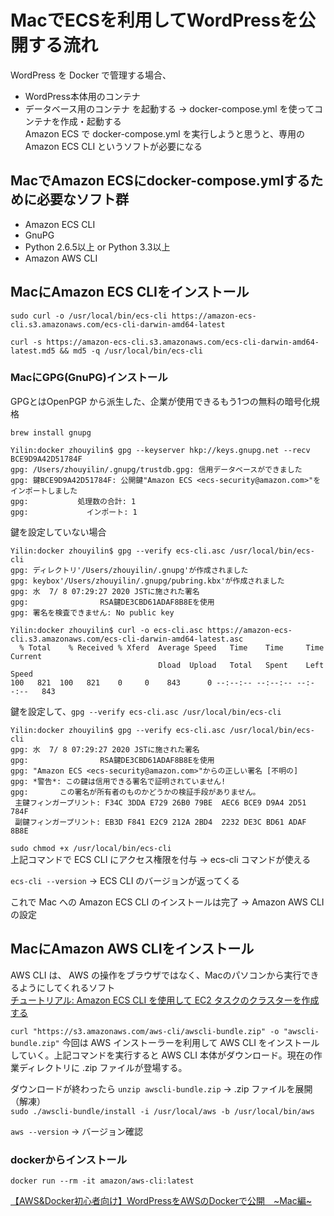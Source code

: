 # MacでECSを利用してWordPressを公開する流れ
WordPress を Docker で管理する場合、 
* WordPress本体用のコンテナ
* データベース用のコンテナ
を起動する -> docker-compose.yml を使ってコンテナを作成・起動する  
Amazon ECS で docker-compose.yml を実行しようと思うと、専用の Amazon ECS CLI というソフトが必要になる
## MacでAmazon ECSにdocker-compose.ymlするために必要なソフト群
* Amazon ECS CLI
* GnuPG
* Python 2.6.5以上 or Python 3.3以上
* Amazon AWS CLI

## MacにAmazon ECS CLIをインストール
`sudo curl -o /usr/local/bin/ecs-cli https://amazon-ecs-cli.s3.amazonaws.com/ecs-cli-darwin-amd64-latest`

`curl -s https://amazon-ecs-cli.s3.amazonaws.com/ecs-cli-darwin-amd64-latest.md5 && md5 -q /usr/local/bin/ecs-cli`

### MacにGPG(GnuPG)インストール
GPGとはOpenPGP から派生した、企業が使用できるもう1つの無料の暗号化規格

`brew install gnupg`

```
Yilin:docker zhouyilin$ gpg --keyserver hkp://keys.gnupg.net --recv BCE9D9A42D51784F
gpg: /Users/zhouyilin/.gnupg/trustdb.gpg: 信用データベースができました
gpg: 鍵BCE9D9A42D51784F: 公開鍵"Amazon ECS <ecs-security@amazon.com>"をインポートしました
gpg:           処理数の合計: 1
gpg:             インポート: 1
```
鍵を設定していない場合
```
Yilin:docker zhouyilin$ gpg --verify ecs-cli.asc /usr/local/bin/ecs-cli
gpg: ディレクトリ'/Users/zhouyilin/.gnupg'が作成されました
gpg: keybox'/Users/zhouyilin/.gnupg/pubring.kbx'が作成されました
gpg: 水  7/ 8 07:29:27 2020 JSTに施された署名
gpg:                RSA鍵DE3CBD61ADAF8B8Eを使用
gpg: 署名を検査できません: No public key
```

```
Yilin:docker zhouyilin$ curl -o ecs-cli.asc https://amazon-ecs-cli.s3.amazonaws.com/ecs-cli-darwin-amd64-latest.asc
  % Total    % Received % Xferd  Average Speed   Time    Time     Time  Current
                                 Dload  Upload   Total   Spent    Left  Speed
100   821  100   821    0     0    843      0 --:--:-- --:--:-- --:--:--   843
```
鍵を設定して、`gpg --verify ecs-cli.asc /usr/local/bin/ecs-cli`
```
Yilin:docker zhouyilin$ gpg --verify ecs-cli.asc /usr/local/bin/ecs-cli
gpg: 水  7/ 8 07:29:27 2020 JSTに施された署名
gpg:                RSA鍵DE3CBD61ADAF8B8Eを使用
gpg: "Amazon ECS <ecs-security@amazon.com>"からの正しい署名 [不明の]
gpg: *警告*: この鍵は信用できる署名で証明されていません!
gpg:       この署名が所有者のものかどうかの検証手段がありません。
 主鍵フィンガープリント: F34C 3DDA E729 26B0 79BE  AEC6 BCE9 D9A4 2D51 784F
 副鍵フィンガープリント: EB3D F841 E2C9 212A 2BD4  2232 DE3C BD61 ADAF 8B8E
```

`sudo chmod +x /usr/local/bin/ecs-cli`  
上記コマンドで ECS CLI にアクセス権限を付与 -> ecs-cli コマンドが使える

`ecs-cli --version` -> ECS CLI のバージョンが返ってくる

これで Mac への Amazon ECS CLI のインストールは完了 -> Amazon AWS CLI の設定

## MacにAmazon AWS CLIをインストール
AWS CLI は、 AWS の操作をブラウザではなく、Macのパソコンから実行できるようにしてくれるソフト  
[チュートリアル: Amazon ECS CLI を使用して EC2 タスクのクラスターを作成する](https://docs.aws.amazon.com/ja_jp/AmazonECS/latest/developerguide/ecs-cli-tutorial-ec2.html)

`curl "https://s3.amazonaws.com/aws-cli/awscli-bundle.zip" -o "awscli-bundle.zip"`
今回は AWS インストーラーを利用して AWS CLI をインストールしていく。上記コマンドを実行すると AWS CLI 本体がダウンロード。現在の作業ディレクトリに .zip ファイルが登場する。

ダウンロードが終わったら `unzip awscli-bundle.zip` -> .zip ファイルを展開（解凍）  
`sudo ./awscli-bundle/install -i /usr/local/aws -b /usr/local/bin/aws`

`aws --version` -> バージョン確認

### dockerからインストール
`docker run --rm -it amazon/aws-cli:latest`

[【AWS&Docker初心者向け】WordPressをAWSのDockerで公開　~Mac編~](https://blog.codecamp.jp/wordpress-aws-docker-mac)